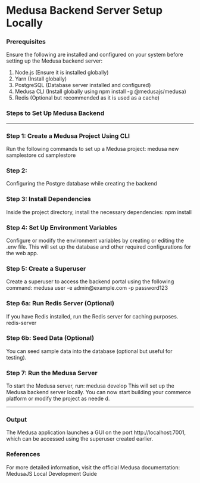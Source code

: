 <h1>Medusa Backend Server Setup Locally</h1>
<h3>Prerequisites</h3>
Ensure the following are installed and configured on your system before setting up the Medusa backend server:

1.	Node.js (Ensure it is installed globally)
2.	Yarn (Install globally)
3.	PostgreSQL (Database server installed and configured)
4.	Medusa CLI (Install globally using npm install -g @medusajs/medusa)
5.	Redis (Optional but recommended as it is used as a cache)

  
<h3>Steps to Set Up Medusa Backend</h3>
<hr>
<h3>Step 1: Create a Medusa Project Using CLI</h3>
Run the following commands to set up a Medusa project:
medusa new samplestore
cd samplestore

<h3>Step 2:</h3>
Configuring the Postgre database while creating the backend

<h3>Step 3: Install Dependencies</h3>
Inside the project directory, install the necessary dependencies:
npm install

<h3>Step 4: Set Up Environment Variables</h3>
Configure or modify the environment variables by creating or editing the .env file. This will set up the database and other required configurations for the web app.

<h3>Step 5: Create a Superuser</h3>
Create a superuser to access the backend portal using the following command:
medusa user -e admin@example.com -p password123

<h3>Step 6a: Run Redis Server (Optional)</h3>
If you have Redis installed, run the Redis server for caching purposes.
redis-server

<h3>Step 6b: Seed Data (Optional)</h3>
You can seed sample data into the database (optional but useful for testing).

<h3>Step 7: Run the Medusa Server</h3>
To start the Medusa server, run:
medusa develop
This will set up the Medusa backend server locally. You can now start building your commerce platform or modify the project as neede  d. 
<hr>
<h3>Output</h3>
The Medusa application launches a GUI on the port http://localhost:7001, which can be accessed using the superuser created earlier.

<h3>References</h3>
For more detailed information, visit the official Medusa documentation:
MedusaJS Local Development Guide

